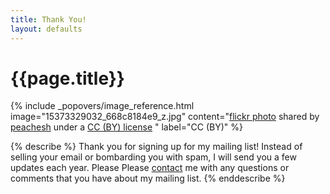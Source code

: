 ```yaml
---
title: Thank You!
layout: defaults
---
```


# {{page.title}}

<!-- Include header image -->
{% include _popovers/image_reference.html image="15373329032_668c8184e9_z.jpg" content="<a title='Light bulbs' href='https://flickr.com/photos/126725739@N05/15373329032'>flickr photo</a> shared by <a href='https://flickr.com/people/126725739@N05'>peachesh</a> under a <a href='https://creativecommons.org/licenses/by/2.0/'>CC (BY) license</a> </small>" label="CC (BY)" %}

{% describe %}
Thank you for signing up for my mailing list! Instead of selling your email or
bombarding you with spam, I will send you a few updates each year. Please Please
[contact]({{site.baseurl}}contact/) me with any questions or comments that you
have about my mailing list.
{% enddescribe %}
